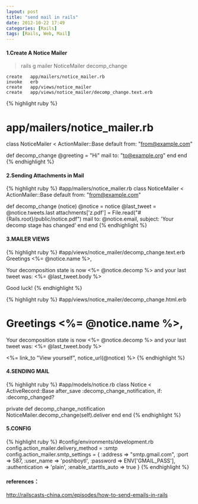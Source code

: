 ```yaml
---
layout: post
title: "send mail in rails"
date: 2012-10-22 17:49
categories: [Rails]
tags: [Rails, Web, Mail]
---
```


#### 1.Create A Notice Mailer
> rails g mailer NoticeMailer decomp_change

    create   app/mailers/notice_mailer.rb
    invoke   erb
    create   app/views/notice_mailer
    create   app/views/notice_mailer/decomp_change.text.erb

{% highlight ruby %}
# app/mailers/notice_mailer.rb
class NoticeMailer < ActionMailer::Base
  default from: "from@example.com"

  def decomp_change
    @greeting = "Hi"
    mail to: "to@example.org"
  end
end
{% endhighlight %}

#### 2.Sending Attachments in Mail
{% highlight ruby %}
#app/mailers/notice_mailer.rb
class NoticeMailer < ActionMailer::Base
  default from: "from@example.com"

  def decomp_change (notice)
    @notice = notice
    @last_tweet = @notice.tweets.last
    attachments['z.pdf'] = File.read("#{Rails.root}/public/notice.pdf")
    mail to: @notice.email, subject: 'Your decomp stage has changed'
  end
end
{% endhighlight %}

#### 3.MAILER VIEWS
{% highlight ruby %}
#app/views/notice_mailer/decomp_change.text.erb
Greetings <%= @notice.name %>,

  Your decomposition state is now <%= @notice.decomp %> and your
last tweet was: <%= @last_tweet.body %>

Good luck!
{% endhighlight %}

{% highlight ruby %}
#app/views/notice_mailer/decomp_change.html.erb
<h1>Greetings <%= @notice.name %>,</h1>

<p>Your decomposition state is now <%= @notice.decomp %> and your
last tweet was: <%= @last_tweet.body %></p>

<%= link_to "View yourself", notice_url(@notice) %>
{% endhighlight %}

#### 4.SENDING MAIL
{% highlight ruby %}
#app/models/notice.rb
class Notice < ActiveRecord::Base
  after_save :decomp_change_notification, if: :decomp_changed?

  private
  def decomp_change_notification
    NoticeMailer.decomp_change(self).deliver
  end
end
{% endhighlight %}

#### 5.CONFIG
{% highlight ruby %}
#config/environments/development.rb
config.action_mailer.delivery_method = :smtp
  config.action_mailer.smtp_settings = {
    :address              => "smtp.gmail.com",
    :port                 => 587,
    :user_name            => 'poshboytl',
    :password             =>  ENV['GMAIL_PASS'],
    :authentication       => 'plain',
    :enable_starttls_auto => true
  }
{% endhighlight %}

#### references：
http://railscasts-china.com/episodes/how-to-send-emails-in-rails
